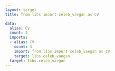 ```yaml
---
layout: target
title: from libs import celeb_vaegan as CV

data:
  alias: CV
  count: 3
  imports:
  - alias: CV
    count: 3
    import: from libs import celeb_vaegan as CV
    target: libs.celeb_vaegan
  target: libs.celeb_vaegan
---
```

